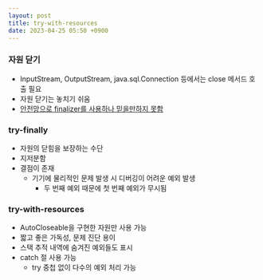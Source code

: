 ```yaml
---
layout: post
title: try-with-resources
date: 2023-04-25 05:50 +0900
---
```


### 자원 닫기

- InputStream, OutputStream, java.sql.Connection 등에서는 close 메서드 호출 필요
- 자원 닫기는 놓치기 쉬움
- [안전망으로 finalizer를 사용하나 믿을만하지 못함](https://www.notion.so/08-finalizer-cleaner-949bc91f706447dfa84f58ac2825416c)

### try-finally

- 자원의 닫힘을 보장하는 수단
- 지저분함
- 결점이 존재
  - 기기에 물리적인 문제 발생 시 디버깅이 어려운 예외 발생
    - 두 번째 예외 때문에 첫 번째 예외가 무시됨

### try-with-resources

- AutoCloseable을 구현한 자원만 사용 가능
- 짧고 좋은 가독성, 문제 진단 용이
- 스택 추적 내역에 숨겨진 예외들도 표시
- catch 절 사용 가능
  - try 중첩 없이 다수의 예외 처리 가능
